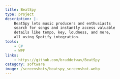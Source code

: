 ```yaml
---
title: BeatSpy
type: project
description: |-
    BeatSpy lets music producers and enthusiasts 
    search for songs and instantly access valuable 
    details like tempo, key, loudness, and more, 
    all using Spotify integration.
tools:
    - C#
    - WPF
links:
    - https://github.com/braddotwav/BeatSpy
category: software
image: /screenshots/beatspy_screenshot.webp
---
```

